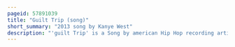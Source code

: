 ```yaml
---
pageid: 57891039
title: "Guilt Trip (song)"
short_summary: "2013 song by Kanye West"
description: "'guilt Trip' is a Song by american Hip Hop recording artist Kanye West, from his sixth Studio Album Yeezus. It was produced by West, Mike Dean, S1, with an additional Production Credit for Travis Scott and Ackeejuice Rockers for the Samples of 'Chief Rocka' by Lords of the Underground and 'Blocka' by Pusha T featuring Popcaan and Travis Scott. The Lyrics Deal with looking back at a failed Relationship similar to yeezus's Blood on the Leaves track. The Singer provides his Vocals through Singing and rapping via an Autotune Processor Reminiscent of his 2008 Album 808 Heartbreak. The Song includes Vocals from rapper Kid Cudi, who later expressed negative Opinions about his Feature due to his Vocals being recorded Years prior."
---
```


